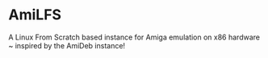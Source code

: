 # AmiLFS
A Linux From Scratch based instance for Amiga emulation on x86 hardware ~ inspired by the AmiDeb instance!
